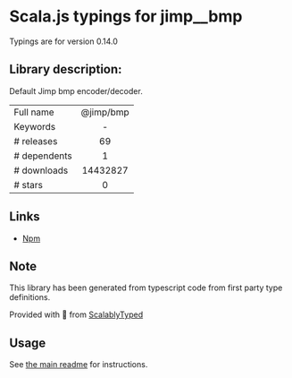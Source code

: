 
# Scala.js typings for jimp__bmp

Typings are for version 0.14.0

## Library description:
Default Jimp bmp encoder/decoder.

|                    |                 |
| ------------------ | :-------------: |
| Full name          | @jimp/bmp |
| Keywords           | - |
| # releases         | 69 |
| # dependents       | 1 |
| # downloads        | 14432827 |
| # stars            | 0 |

## Links
- [Npm](https://www.npmjs.com/package/%40jimp%2Fbmp)
    


## Note
This library has been generated from typescript code from first party type definitions.

Provided with :purple_heart: from [ScalablyTyped](https://github.com/oyvindberg/ScalablyTyped)

## Usage
See [the main readme](../../readme.md) for instructions.


